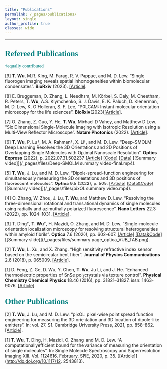 ```yaml
---
title: "Publications"
permalink: /_pages/publications/
layout: single
author_profile: true
classes: wide
---
```



____

## <span style="color:teal; font-family:Comic Sans MS;font-size: 25px;">Refereed Publications</span>
 <span style="color:teal; font-family:Comic Sans MS;font-size: 15px;">†equally contributed</span>


[9] __T. Wu__, M.R. King, M. Farag, R. V. Pappue, and M. D. Lew. “Single fluorogen imaging reveals spatial inhomogeneities within biomolecular condensates”. __BioRxiv__ (2023). [[Article]](https://www.biorxiv.org/content/10.1101/2023.01.26.525727v1).

[8] E. Bruggeman, O. Zhang, L. Needham, M. Körbel, S. Daly, M. Cheetham, R. Peters, T. __Wu__, A.S. Klymchenko, S. J. Davis, E. K. Paluch, D. Klenerman, M. D. Lew, K. O'Holleran, S. F. Lee, “POLCAM: Instant molecular orientation microscopy for the life sciences”. __BioRxiv__(2023)[[Article]](https://www.biorxiv.org/content/10.1101/2023.02.07.527479v1).

[7] O. Zhang, Z. Guo, Y. He, __T. Wu__, Michael D Vahey, and Matthew D Lew. “Six Dimensional Single-Molecule Imaging with Isotropic Resolution using a Multi-View Reflector Microscope”. __Nature Photonics__ (2022). [[Article]](https://www.nature.com/articles/s41566-022-01116-6).

[6] __T. Wu__, P. Lu†, M. A. Rahman†, X. Li†, and M. D. Lew. “Deep-SMOLM: Deep Learning
Resolves the 3D Orientations and 2D Positions of Overlapping Single Molecules with Optimal Nanoscale
Resolution”. __Optics Express__ (2022), p. 2022.07.31.502237. [[Article]](https://doi.org/10.1364/OE.470146) [[Code]](https://github.com/Lew-Lab/Deep-SMOLM) [[Data]](https://osf.io/x6p8r/) [[Summary video]](/_pages/files/Deep-SMOLM summary video-final.mp4).

[5] __T. Wu__, J. Lu, and M. D. Lew. “Dipole-spread-function engineering for simultaneously measuring
the 3D orientations and 3D positions of fluorescent molecules”. __Optica__ 9.5 (2022), p. 505. [[Article]](http://dx.doi.org/10.1364/optica.451899) [[Data&Code]](https://doi.org/10.17605/OSF.IO/97GMV) [[Summary video]](/_pages/files/pixOL summary  video.mp4).

[4] O. Zhang, W. Zhou, J. Lu, __T. Wu__, and Matthew D. Lew. “Resolving the three-dimensional
rotational and translational dynamics of single molecules using radially and azimuthally polarized fluorescence”.
__Nano Letters__ 22.3 (2022), pp. 1024–1031. [[Article]](http://dx.doi.org/10.1021/acs.nanolett.1c03948).

[3] T. Ding†, __T. Wu__†, H. Mazidi, O. Zhang, and M. D. Lew. “Single-molecule orientation
localization microscopy for resolving structural heterogeneities within amyloid fibrils”. __Optica__ 7.6
(2020), pp. 602–607. [[Article]](http://dx.doi.org/10.1364/optica.388157) [[Data&Code]](https://osf.io/pe3qu/?view_only=081206495472426889c1055f21971e9a) [[Summary slide]](/_pages/files/summary page_optica_VUB_TAB.png).

[2] __T. Wu__, L. Xu, and X. Zhang. “High sensitivity refractive index sensor based on the semicircular
bent fiber”. __Journal of Physics Communications__ 2.6 (2018), p. 065009. [[Article]](http://dx.doi.org/10.1088/2399-6528/aacb0b).

[1] D. Feng, Z. Ge, D. Wu, Y. Chen, __T. Wu__, Ju Li, and J. He. “Enhanced thermoelectric
properties of SnSe polycrystals via texture control”. __Physical Chemistry Chemical Physics__ 18.46
(2016), pp. 31821–31827. issn: 1463-9076. [[Article]](http://dx.doi.org/10.1039/C6CP06466C).

## <span style="color:teal; font-family:Comic Sans MS;font-size: 25px;">Other Publications</span>

[2] __T. Wu__, J. Lu, and M. D. Lew. “pixOL: pixel-wise point spread function engineering for measuring
the 3D orientation and 3D location of dipole-like emitters”. In: vol. 27. S1. Cambridge University Press, 2021,
pp. 858–862. [[Article]](http://dx.doi.org/10.1017/S1431927621003366).

[1] __T. Wu__, T. Ding, H. Mazidi, O. Zhang, and M. D. Lew. “A computationallyefficient
bound for the variance of measuring the orientation of single molecules”. In: Single Molecule Spectroscopy
and Superresolution Imaging XIII. Vol. 1124616. February. SPIE, 2020, p. 35. [[Article]](http://dx.doi.org/10.1117/12.
2543813).
